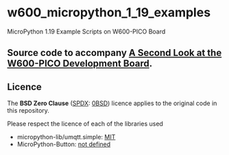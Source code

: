# w600_micropython_1_19_examples
MicroPython 1.19 Example Scripts on W600-PICO Board

## Source code to accompany [A Second Look at the W600-PICO Development Board](https://sigmdel.ca/michel/ha/w600/second_look_w600_en.html).


## Licence

The **BSD Zero Clause** ([SPDX](https://spdx.dev/): [0BSD](https://spdx.org/licenses/0BSD.html)) licence applies to the original code in this repository. 

Please respect the licence of each of the libraries used 
  - micropython-lib/umqtt.simple: [MIT](https://github.com/micropython/micropython-lib/blob/master/LICENSE)
  - MicroPython-Button: [not defined](https://github.com/ubidefeo/MicroPython-Button)
